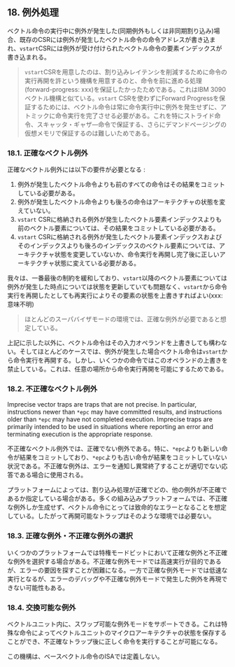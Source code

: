## 18. 例外処理

ベクトル命令の実行中に例外が発生した(同期例外もしくは非同期割り込み)場合、既存のCSRには例外が発生したベクトル命令の命令アドレスが書き込まれ、`vstart`CSRには例外が受け付けられたベクトル命令の要素インデックスが書き込まれる。

> `vstart`CSRを用意したのは、割り込みレイテンシを削減するために命令の実行再開を許という機構を用意するのと、命令を前に進める処理(forward-progress: xxx)を保証したかったためである。これはIBM 3090ベクトル機構と似ている。`vstart` CSRを使わずにForward Progressを保証するためには、ベクトル命令は常に命令実行中に例外を発生せずに、アトミックに命令実行を完了させる必要がある。これを特にストライド命令、スキャッタ・ギャザ―命令で保証する、さらにデマンドページングの仮想メモリで保証するのは難しいためである。

### 18.1. 正確なベクトル例外

正確なベクトル例外には以下の要件が必要となる :

1. 例外が発生したベクトル命令よりも前のすべての命令はその結果をコミットしている必要がある。
2. 例外が発生したベクトル命令よりも後ろの命令はアーキテクチャの状態を変えていない。
3. `vstart` CSRに格納される例外が発生したベクトル要素インデックスよりも前のベクトル要素については、その結果をコミットしている必要がある。
4. `vstart` CSRに格納される例外が発生したベクトル要素インデックスおよびそのインデックスよりも後ろのインデックスのベクトル要素については、アーキテクチャ状態を変更していないか、命令実行を再開し完了後に正しいアーキテクチャ状態に変えている必要がある。

我々は、一番最後の制約を緩和しており、`vstart`以降のベクトル要素については例外が発生した時点については状態を更新していても問題なく、`vstart`から命令実行を再開したとしても再実行によりその要素の状態を上書きすればよい(xxx: 意味不明)

> ほとんどのスーパバイザモードの環境では、正確な例外が必要であると想定している。

上記に示した以外に、ベクトル命令はその入力オペランドを上書きしても構わない。そしてほとんどのケースでは、例外が発生した場合ベクトル命令は`vstart`から命令実行を再開する。しかし、いくつかの命令ではこのオペランドの上書きを禁止している。これは、任意の場所から命令実行再開を可能にするためである。

### 18.2. 不正確なベクトル例外

Imprecise vector traps are traps that are not precise. In particular, instructions newer than `*epc` may have committed results, and instructions older than `*epc` may have not completed execution. Imprecise traps are primarily intended to be used in situations where reporting an error and terminating execution is the appropriate response.

不正確なベクトル例外では、正確でない例外である。特に、`*epc`よりも新しい命令が結果をコミットしており、`*epc`よりも古い命令が結果をコミットしていない状況である。不正確な例外は、エラーを通知し異常終了することが適切でない応答である場合に使用される。

プラットフォームによっては、割り込み処理が正確でどの、他の例外が不正確であるか指定している場合がある。多くの組み込みプラットフォームでは、不正確な例外しか生成せず、ベクトル命令にとっては致命的なエラーとなることを想定している。したがって再開可能なトラップはそのような環境では必要ない。

### 18.3. 正確な例外・不正確な例外の選択

いくつかのプラットフォームでは特権モードビットにおいて正確な例外と不正確な例外を選択する場合がある。不正確な例外モードでは高速実行が目的であるが、エラーの要因を探すことが困難になる。一方で正確な例外モードでは低速な実行となるが、エラーのデバッグや不正確な例外モードで発生した例外を再現できない可能性もある。

### 18.4. 交換可能な例外

ベクトルユニット内に、スワップ可能な例外モードをサポートできる。これは特殊な命令によってベクトルユニットのマイクロアーキテクチャの状態を保存することができ、不正確なトラップ後に正しく命令を実行することが可能になる。

この機構は、ベースベクトル命令のISAでは定義しない。




